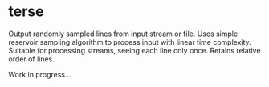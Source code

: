# terse
Output randomly sampled lines from input stream or file. Uses simple reservoir sampling algorithm to process input with linear time complexity. Suitable for processing streams, seeing each line only once. Retains relative order of lines.

Work in progress...
